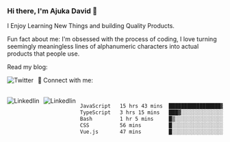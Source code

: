 ### Hi there, I'm Ajuka David 🥷

I Enjoy Learning New Things and building Quality Products.

Fun fact about me: I'm obsessed with the process of coding, I love turning seemingly meaningless lines of alphanumeric characters into actual products that people use.

Read my blog:

<a href="https://tobit.hashnode.dev/"> <img src="https://img.shields.io/badge/Hashnode-2962FF?style=for-the-badge&logo=hashnode&logoColor=white"
     alt="Twitter"
     style="float: left; margin-right: 10px;" /> </a>


📱 Connect with me: 

<br />
<a href="https://www.linkedin.com/in/david-ajuka-630660144/"> <img src="https://img.shields.io/badge/LinkedIn-0077B5?style=for-the-badge&logo=linkedin&logoColor=white"
     alt="LinkedIin"
     style="float: left; margin-right: 10px;" /> </a> <a href="mailto:ajuka.zephiniah@gmail.com"> <img src="https://img.shields.io/badge/Gmail-D14836?style=for-the-badge&logo=gmail&logoColor=white"
     alt="LinkedIin"
     style="float: left; margin-right: 10px;" /> </a>
     

<!--START_SECTION:waka-->

```txt
JavaScript   15 hrs 43 mins  █████████████████▓░░░░░░░   70.51 %
TypeScript   3 hrs 15 mins   ███▓░░░░░░░░░░░░░░░░░░░░░   14.61 %
Bash         1 hr 5 mins     █▒░░░░░░░░░░░░░░░░░░░░░░░   04.88 %
CSS          56 mins         █░░░░░░░░░░░░░░░░░░░░░░░░   04.25 %
Vue.js       47 mins         █░░░░░░░░░░░░░░░░░░░░░░░░   03.55 %
```

<!--END_SECTION:waka-->
